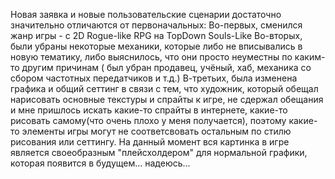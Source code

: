 Новая заявка и новые пользовательские сценарии достаточно значительно отличаются от первоначальных:
Во-первых, сменился жанр игры - с 2D Rogue-like RPG на TopDown Souls-Like
Во-вторых, были убраны некоторые механики, которые либо не вписывались в новую тематику, либо выяснилось, что они просто неуместны по каким-то другим причинам ( был убран продавец, учёный, хаб, механика со сбором частотных передатчиков и т.д.)
В-третьих, была изменена графика и общий сеттинг в связи с тем, что художник, который обещал нарисовать основные текстуры и спрайты к игре, не сдержал обещания и мне пришлось искать какие-то спрайты в интернете, какие-то рисовать самому(что очень плохо у меня получается), поэтому какие-то элементы игры могут не соответсвовать остальным по стилю рисования или сеттингу. На данный момент вся картинка в игре является своеобразным "плейсхолдером" для нормальной графики, которая появится в будущем... надеюсь...
